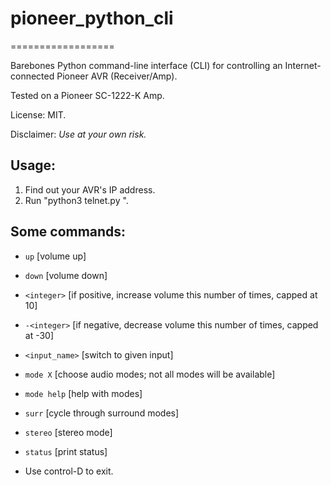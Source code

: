 # pioneer_python_cli

==================

Barebones Python command-line interface (CLI) for controlling an Internet-connected Pioneer AVR (Receiver/Amp).

Tested on a Pioneer SC-1222-K Amp.

License: MIT.

Disclaimer: *Use at your own risk.*

## Usage:

1. Find out your AVR's IP address.
2. Run "python3 telnet.py <ipaddress>".

## Some commands:

- `up`              [volume up]
- `down`            [volume down]
- `<integer>`       [if positive, increase volume this number of times, capped at 10]
- `-<integer>`      [if negative, decrease volume this number of times, capped at -30]

- `<input_name>`    [switch to given input]

- `mode X`          [choose audio modes; not all modes will be available]
- `mode help`       [help with modes]
- `surr`            [cycle through surround modes]
- `stereo`          [stereo mode]
- `status`          [print status]

- Use control-D to exit.
